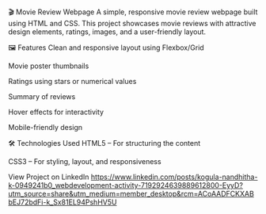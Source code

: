 🎬 Movie Review Webpage
A simple, responsive movie review webpage built using HTML and CSS. This project showcases movie reviews with attractive design elements, ratings, images, and a user-friendly layout.

🖼️ Features
Clean and responsive layout using Flexbox/Grid

Movie poster thumbnails

Ratings using stars or numerical values

Summary of reviews

Hover effects for interactivity

Mobile-friendly design

🛠️ Technologies Used
HTML5 – For structuring the content

CSS3 – For styling, layout, and responsiveness

 View Project on LinkedIn
https://www.linkedin.com/posts/kogula-nandhitha-k-0949241b0_webdevelopment-activity-7192924639889612800-EyyD?utm_source=share&utm_medium=member_desktop&rcm=ACoAADFCKXABbEJ72bdFi-k_Sx81EL94PshHV5U
